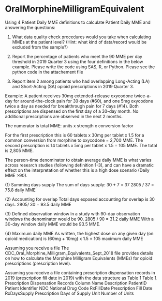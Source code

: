 # OralMorphineMilligramEquivalent
Using 4 Patient Daily MME definitions to calculate Patient Daily MME and answering the questions:


1.	What data quality check procedures would you take when calculating MMEs at the patient level? (Hint: what kind of data/record would be excluded from the sample?)

2.	Report the percentage of patients who meet the 90 MME per day threshold in 2019 Quarter 3 using the four definitions in the below example. Please write the code using SAS, R, or Python.
Please see the python code in the attachement file

3.	Report item 2 among patients who had overlapping Long-Acting (LA) and Short-Acting (SA) opioid prescriptions in 2019 Quarter 3.



Example: A patient receives 30mg extended-release oxycodone twice-a-day for around-the-clock pain for 30 days (#60), and one 5mg oxycodone twice a day as needed for breakthrough pain for 7 days (#14). Both prescriptions are dispensed on the first day of a 30-day month. No additional prescriptions are observed in the next 2 months. 

The numerator is total MME:
units x strength x conversion factor

For the first prescription this is 60 tablets x 30mg per tablet x 1.5 for a common conversion from morphine to oxycodone = 2,700 MME. The second prescription is 14 tablets x 5mg per tablet x 1.5 = 105 MME. The total is 2,805 MME. 

The person-time denominator to obtain average daily MME is what varies across research studies (following definition 1-3), and can have a dramatic effect on the interpretation of whether this is a high dose scenario (Daily MME >90). 

(1) Summing days supply
The sum of days supply: 30 + 7 = 37
2805 / 37 = 75.8 daily MME

(2) Accounting for overlap
Total days exposed accounting for overlap is 30 days.
2805/ 30 = 93.5 daily MME

(3) Defined observation window
In a study with 90-day observation windows the denominator would be 90.
2805 / 90 = 31.2 daily MME
With a 30-day window daily MME would be 93.5 MME. 

(4) Maximum daily MME
As written, the highest dose on any given day (on opioid medication) is (60mg + 10mg) x 1.5 = 105 maximum daily MME

Assuming you receive a file	The CDC_Oral_Morphine_Milligram_Equivalents_Sept_2018 file  provides details on how to calculate the Morphine Milligram Equivalents (MMEs) for opioid prescriptions (prescription level).

Assuming you receive a file containing prescription dispensation records in 2019 (prescription fill date in 2019) with the data structure as Table 1
Table 1. Prescription Dispensation Records
Column Name	      Description
PatientID	        Patient Identifier
NDC	National      Drug Code
RxFillDate	      Prescription Fill Date
RxDaysSupply	    Prescription Days of Supply
Unit	            Number of Units




